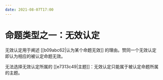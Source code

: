 ```yaml
---
date: 2021-08-07T17:00
---
```


# 命题类型之一：无效认定

无效认定用于阐述 [[b09abc62|认为某个命题无效]] 的理由。赞同一个无效认定即认为相应的被认定命题无效。

无法选择无效认定所属的 [[e7313c49|主题]]：无效认定只能属于被认定命题所属的主题。
